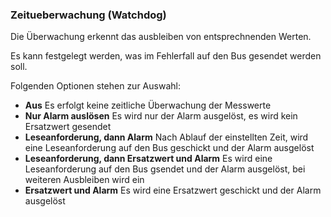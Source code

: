 ﻿### Zeitueberwachung (Watchdog)

Die Überwachung erkennt das ausbleiben von entsprechnenden Werten.

Es kann festgelegt werden, was im Fehlerfall auf den Bus gesendet werden soll.

Folgenden Optionen stehen zur Auswahl:

- **Aus** Es erfolgt keine zeitliche Überwachung der Messwerte
- **Nur Alarm auslösen** Es wird nur der Alarm ausgelöst, es wird kein Ersatzwert gesendet
- **Leseanforderung, dann Alarm** Nach Ablauf der einstellten Zeit, wird eine Leseanforderung auf den Bus geschickt und der Alarm ausgelöst
- **Leseanforderung, dann Ersatzwert und Alarm** Es wird eine Leseanforderung auf den Bus gsendet und der Alarm ausgelöst, bei weiteren Ausbleiben wird ein
- **Ersatzwert und Alarm** Es wird eine Ersatzwert geschickt und der Alarm ausgelöst

